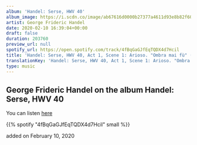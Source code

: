 ```yaml
---
album: 'Handel: Serse, HWV 40'
album_image: https://i.scdn.co/image/ab67616d0000b27377a4611d93e8b82f60dea098
artist: George Frideric Handel
date: 2020-02-10 16:39:04+00:00
draft: false
duration: 203760
preview_url: null
spotify_url: https://open.spotify.com/track/4fBqGaGJfEqTQDX4d7Hcil
title: 'Handel: Serse, HWV 40, Act 1, Scene 1: Arioso. "Ombra mai fù" (Serse)'
translationKey: 'Handel: Serse, HWV 40, Act 1, Scene 1: Arioso. "Ombra mai fù" (Serse)'
type: music
---
```


## George Frideric Handel on the album Handel: Serse, HWV 40

You can listen [here](https://open.spotify.com/track/4fBqGaGJfEqTQDX4d7Hcil)

{{% spotify "4fBqGaGJfEqTQDX4d7Hcil" small %}}

added on February 10, 2020